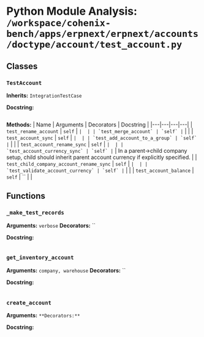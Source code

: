 # Python Module Analysis: `/workspace/cohenix-bench/apps/erpnext/erpnext/accounts/doctype/account/test_account.py`

## Classes

### `TestAccount`
**Inherits:** `IntegrationTestCase`


**Docstring:**
```

```

**Methods:**
| Name | Arguments | Decorators | Docstring |
|---|---|---|---|
| `test_rename_account` | `self` | `` |  |
| `test_merge_account` | `self` | `` |  |
| `test_account_sync` | `self` | `` |  |
| `test_add_account_to_a_group` | `self` | `` |  |
| `test_account_rename_sync` | `self` | `` |  |
| `test_account_currency_sync` | `self` | `` | In a parent->child company setup, child should inherit parent account currency if explicitly specified. |
| `test_child_company_account_rename_sync` | `self` | `` |  |
| `test_validate_account_currency` | `self` | `` |  |
| `test_account_balance` | `self` | `` |  |





## Functions

### `_make_test_records`
**Arguments:** `verbose`
**Decorators:** ``

**Docstring:**
```

```
### `get_inventory_account`
**Arguments:** `company, warehouse`
**Decorators:** ``

**Docstring:**
```

```
### `create_account`
**Arguments:** ``
**Decorators:** ``

**Docstring:**
```

```

